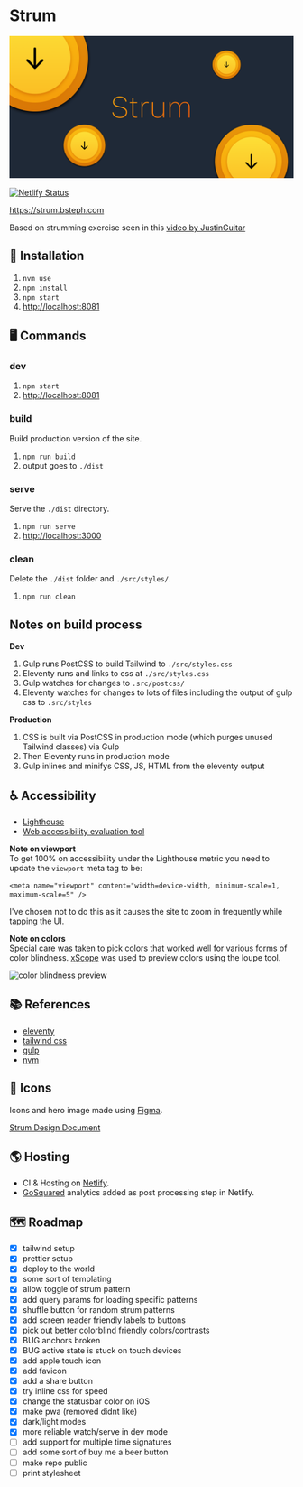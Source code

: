 # Strum

![strum hero image](docs/cover.png)

[![Netlify Status](https://api.netlify.com/api/v1/badges/cecf8501-8458-495e-a9d6-75211e041e71/deploy-status)](https://app.netlify.com/sites/fervent-leakey-947339/deploys)

<https://strum.bsteph.com>

Based on strumming exercise seen in this [video by JustinGuitar](https://www.youtube.com/watch?v=CjM5fyXoV8w)

## 💾 Installation

1. `nvm use`
2. `npm install`
3. `npm start`
4. <http://localhost:8081>

## 🖥 Commands

### dev

1. `npm start`
2. <http://localhost:8081>

### build

Build production version of the site.

1. `npm run build`
2. output goes to `./dist`

### serve

Serve the `./dist` directory.

1. `npm run serve`
2. <http://localhost:3000>

### clean

Delete the `./dist` folder and `./src/styles/`.

1. `npm run clean`

## Notes on build process

**Dev**

1. Gulp runs PostCSS to build Tailwind to `./src/styles.css`
2. Eleventy runs and links to css at `./src/styles.css`
3. Gulp watches for changes to `.src/postcss/`
4. Eleventy watches for changes to lots of files including the output of gulp css to `.src/styles`

**Production**

1. CSS is built via PostCSS in production mode (which purges unused Tailwind classes) via Gulp
2. Then Eleventy runs in production mode
3. Gulp inlines and minifys CSS, JS, HTML from the eleventy output

## ♿️ Accessibility

- [Lighthouse](https://developers.google.com/speed/pagespeed/insights/?url=https%3A%2F%2Fstrum.bsteph.com)
- [Web accessibility evaluation tool](https://wave.webaim.org/report#/https://strum.bsteph.com)

**Note on viewport**  
To get 100% on accessibility under the Lighthouse metric you need to update the `viewport` meta tag to be:

```
<meta name="viewport" content="width=device-width, minimum-scale=1, maximum-scale=5" />
```

I've chosen not to do this as it causes the site to zoom in frequently while tapping the UI.

**Note on colors**  
Special care was taken to pick colors that worked well for various forms of color blindness. [xScope](https://xscopeapp.com) was used to preview colors using the loupe tool.

![color blindness preview](doc/color-blindness-preview.gif)

## 📚 References

- [eleventy](https://www.11ty.dev)
- [tailwind css](https://tailwindcss.com)
- [gulp](https://gulpjs.com/)
- [nvm](https://github.com/nvm-sh/nvm)

## 👾 Icons

Icons and hero image made using [Figma](https://www.figma.com).

[Strum Design Document](https://www.figma.com/file/oIxMenFdF5HbySnAazHw0D/Strum?node-id=0%3A1)

## 🌎 Hosting

- CI & Hosting on [Netlify](https://www.netlify.com).
- [GoSquared](https://www.gosquared.com) analytics added as post processing step in Netlify.

## 🗺 Roadmap

- [x] tailwind setup
- [x] prettier setup
- [x] deploy to the world
- [x] some sort of templating
- [x] allow toggle of strum pattern
- [x] add query params for loading specific patterns
- [x] shuffle button for random strum patterns
- [x] add screen reader friendly labels to buttons
- [x] pick out better colorblind friendly colors/contrasts
- [x] BUG anchors broken
- [x] BUG active state is stuck on touch devices
- [x] add apple touch icon
- [x] add favicon
- [x] add a share button
- [x] try inline css for speed
- [x] change the statusbar color on iOS
- [x] make pwa (removed didnt like)
- [x] dark/light modes
- [x] more reliable watch/serve in dev mode
- [ ] add support for multiple time signatures
- [ ] add some sort of buy me a beer button
- [ ] make repo public
- [ ] print stylesheet
